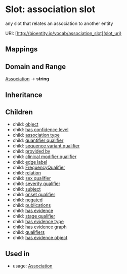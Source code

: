 # Slot: association slot


any slot that relates an association to another entity

URI: [http://bioentity.io/vocab/association_slot](slot_uri)
## Mappings

## Domain and Range

[Association](Association.md) -> **string**
## Inheritance

## Children

 *  child: [object](object.md)
 *  child: [has confidence level](has_confidence_level.md)
 *  child: [association type](association_type.md)
 *  child: [quantifier qualifier](quantifier_qualifier.md)
 *  child: [sequence variant qualifier](sequence_variant_qualifier.md)
 *  child: [provided by](provided_by.md)
 *  child: [clinical modifier qualifier](clinical_modifier_qualifier.md)
 *  child: [edge label](edge_label.md)
 *  child: [FrequencyQualifier](FrequencyQualifier.md)
 *  child: [relation](relation.md)
 *  child: [sex qualifier](sex_qualifier.md)
 *  child: [severity qualifier](severity_qualifier.md)
 *  child: [subject](subject.md)
 *  child: [onset qualifier](onset_qualifier.md)
 *  child: [negated](negated.md)
 *  child: [publications](publications.md)
 *  child: [has evidence](has_evidence.md)
 *  child: [stage qualifier](stage_qualifier.md)
 *  child: [has evidence type](has_evidence_type.md)
 *  child: [has evidence graph](has_evidence_graph.md)
 *  child: [qualifiers](qualifiers.md)
 *  child: [has evidence object](has_evidence_object.md)
## Used in

 *  usage: [Association](Association.md)
